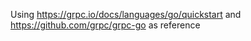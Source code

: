 Using https://grpc.io/docs/languages/go/quickstart and https://github.com/grpc/grpc-go as reference
